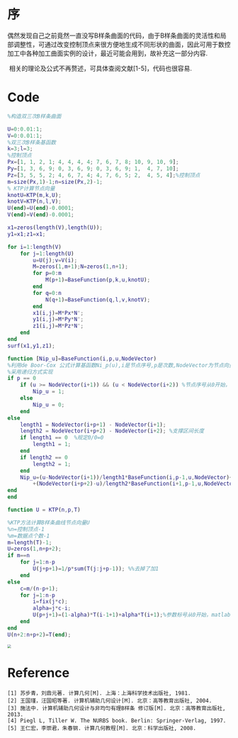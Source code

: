 # 序

​        偶然发现自己之前竟然一直没写B样条曲面的代码，由于B样条曲面的灵活性和局部调整性，可通过改变控制顶点来很方便地生成不同形状的曲面，因此可用于数控加工中各种加工曲面实例的设计，最近可能会用到，故补充这一部分内容.

​        相关的理论及公式不再赘述，可具体查阅文献[1-5]，代码也很容易.

<!--more-->

# Code

```matlab
%构造双三次B样条曲面

U=0:0.01:1;
V=0:0.01:1;
%双三次B样条基函数
k=3;l=3;
%控制顶点
Px=[1, 1, 2, 1; 4, 4, 4, 4; 7, 6, 7, 8; 10, 9, 10, 9];
Py=[1, 3, 6, 9; 0, 3, 6, 9; 0, 3, 6, 9; 1,  4, 7, 10];
Pz=[3, 5, 5, 2; 4, 6, 7, 4; 4, 7, 6, 5; 2,  4, 5, 4];%控制顶点
m=size(Px,1)-1;n=size(Px,2)-1;
% KTP计算节点向量
knotU=KTP(m,k,U);
knotV=KTP(n,l,V);
U(end)=U(end)-0.0001;
V(end)=V(end)-0.0001;

x1=zeros(length(V),length(U));
y1=x1;z1=x1;

for i=1:length(V)
    for j=1:length(U)
        u=U(j);v=V(i);
        M=zeros(1,m+1);N=zeros(1,n+1);
        for p=0:m
            M(p+1)=BaseFunction(p,k,u,knotU);
        end
        for q=0:n
            N(q+1)=BaseFunction(q,l,v,knotV);
        end
        x1(i,j)=M*Px*N';
        y1(i,j)=M*Py*N';
        z1(i,j)=M*Pz*N';
    end
end
surf(x1,y1,z1);
```

```matlab
function [Nip_u]=BaseFunction(i,p,u,NodeVector)
%利用de Boor-Cox 公式计算基函数Ni_p(u),i是节点序号,p是次数,NodeVector为节点向量
%采用递归方式实现
if p == 0
    if (u >= NodeVector(i+1)) && (u < NodeVector(i+2)) %节点序号从0开始，但matlab从1开始，所以这里用i+1
        Nip_u = 1;
    else
        Nip_u = 0;
    end
else
    length1 = NodeVector(i+p+1) - NodeVector(i+1);
    length2 = NodeVector(i+p+2) - NodeVector(i+2); %支撑区间长度
    if length1 == 0  %规定0/0=0
        length1 = 1;
    end
    if length2 == 0
        length2 = 1;
    end
    Nip_u=(u-NodeVector(i+1))/length1*BaseFunction(i,p-1,u,NodeVector)+...
        +(NodeVector(i+p+2)-u)/length2*BaseFunction(i+1,p-1,u,NodeVector);
end    
end
```

```matlab
function U = KTP(n,p,T)

%KTP方法计算B样条曲线节点向量U
%n=控制顶点-1
%m=数据点个数-1
m=length(T)-1;
U=zeros(1,n+p+2);
if m==n
    for j=1:n-p
        U(j+p+1)=1/p*sum(T(j:j+p-1)); %%去掉了加1
    end
else  
    c=m/(n-p+1);
    for j=1:n-p
        i=fix(j*c);
        alpha=j*c-i;
        U(p+j+1)=(1-alpha)*T(i-1+1)+alpha*T(i+1);%参数标号从0开始，matlab从1开始记
    end
end
U(n+2:n+p+2)=T(end);
```

<img src="https://gitee.com/yixin-oss/blogImage/raw/master/%E8%BF%90%E8%A1%8C%E7%BB%93%E6%9E%9C.png" style="zoom: 50%;" />

# Reference

```
[1] 苏步青，刘鼎元著. 计算几何[M]. 上海：上海科学技术出版社, 1981.
[2] 王国瑾，汪国昭等著. 计算机辅助几何设计[M]. 北京：高等教育出版社, 2004.
[3] 施法中. 计算机辅助几何设计与非均匀有理B样条 修订版[M]. 北京：高等教育出版社, 2013.
[4] Piegl L, Tiller W. The NURBS book. Berlin: Springer-Verlag, 1997.
[5] 王仁宏，李崇君，朱春钢. 计算几何教程[M]. 北京：科学出版社, 2008.
```

